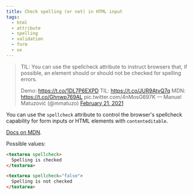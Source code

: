 ```yaml
---
title: Check spelling (or not) in HTML input
tags:
  - html
  - attribute
  - spelling
  - validation
  - form
  - ux
---
```


> TIL: You can use the spellcheck attribute to instruct browsers that, if possible, an element should or should not be checked for spelling errors.
>
> Demo: https://t.co/1DL7P6EXPD
> TIL: https://t.co/JUR9AtvQ7q
> MDN: https://t.co/Ghnwp769AL pic.twitter.com/4nMosG697K
> — Manuel Matuzović (@mmatuzo) [February 21, 2021](https://twitter.com/mmatuzo/status/1363484710857543684?ref_src=twsrc%5Etfw)

You can use the `spellcheck` attribute to control the browser's spellcheck capability for form inputs or HTML elements with `contenteditable`.

[Docs on MDN](https://developer.mozilla.org/en-US/docs/Web/HTML/Global_attributes/spellcheck).

Possible values:

```html
<textarea spellcheck>
  Spelling is checked
</textarea>

<textarea spellcheck="false">
  Spelling is not checked
</textarea>
```
